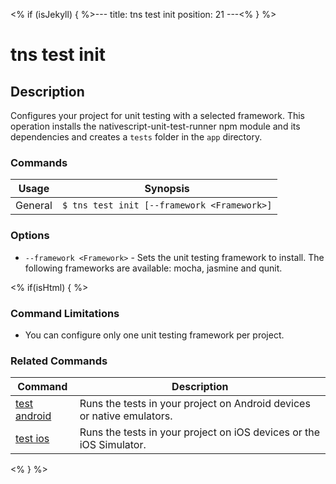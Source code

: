 <% if (isJekyll) { %>---
title: tns test init
position: 21
---<% } %>

# tns test init

## Description

Configures your project for unit testing with a selected framework. This operation installs the nativescript-unit-test-runner npm module and its dependencies and creates a `tests` folder in the `app` directory.

### Commands

Usage | Synopsis
------|-------
General | `$ tns test init [--framework <Framework>]`

### Options

* `--framework <Framework>` - Sets the unit testing framework to install. The following frameworks are available: mocha, jasmine and qunit.

<% if(isHtml) { %>

### Command Limitations

* You can configure only one unit testing framework per project.

### Related Commands

Command | Description
--------|------------
[test android](test-android.html) | Runs the tests in your project on Android devices or native emulators.
[test ios](test-ios.html) | Runs the tests in your project on iOS devices or the iOS Simulator.
<% } %>
